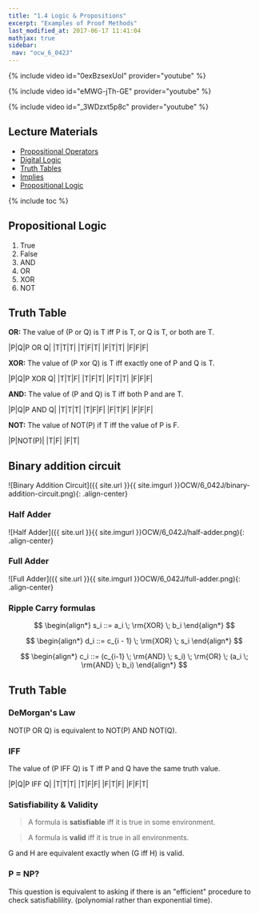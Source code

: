 ```yaml
---
title: "1.4 Logic & Propositions"
excerpt: "Examples of Proof Methods"
last_modified_at: 2017-06-17 11:41:04
mathjax: true
sidebar:
 nav: "ocw_6_042J"
---
```


{% include video id="0exBzsexUoI" provider="youtube" %}

{% include video id="eMWG-jTh-GE" provider="youtube" %}

{% include video id="_3WDzxt5p8c" provider="youtube" %}

## Lecture Materials

-	[Propositional Operators](https://ocw.mit.edu/courses/electrical-engineering-and-computer-science/6-042j-mathematics-for-computer-science-spring-2015/lecture-slides/MIT6_042JS16_PropositOper.pdf)
-	[Digital Logic](https://ocw.mit.edu/courses/electrical-engineering-and-computer-science/6-042j-mathematics-for-computer-science-spring-2015/lecture-slides/MIT6_042JS16_DigitalLogic.pdf)
-	[Truth Tables](https://ocw.mit.edu/courses/electrical-engineering-and-computer-science/6-042j-mathematics-for-computer-science-spring-2015/lecture-slides/MIT6_042JS16_TruthTables.pdf)
-	[Implies](https://ocw.mit.edu/courses/electrical-engineering-and-computer-science/6-042j-mathematics-for-computer-science-spring-2015/lecture-slides/MIT6_042JS16_Implies.pdf)
-	[Propositional Logic](https://ocw.mit.edu/courses/electrical-engineering-and-computer-science/6-042j-mathematics-for-computer-science-spring-2015/lecture-slides/MIT6_042JS16_PropositLogic.pdf)

{% include toc %}

## Propositional Logic

1.	True
2.	False
3.	AND
4.	OR
5.	XOR
6.	NOT

## Truth Table

**OR:** The value of (P or Q) is T iff P is T, or Q is T, or both are T.

|P|Q|P OR Q|
|T|T|T|
|T|F|T|
|F|T|T|
|F|F|F|

**XOR:** The value of (P xor Q) is T iff exactly one of P and Q is T.

|P|Q|P XOR Q|
|T|T|F|
|T|F|T|
|F|T|T|
|F|F|F|

**AND:** The value of (P and Q) is T iff both P and are T.

|P|Q|P AND Q|
|T|T|T|
|T|F|F|
|F|T|F|
|F|F|F|

**NOT:** The value of NOT(P) if T iff the value of P is F.

|P|NOT(P)|
|T|F|
|F|T|

## Binary addition circuit

![Binary Addition Circuit]({{ site.url }}{{ site.imgurl }}OCW/6_042J/binary-addition-circuit.png){: .align-center}

### Half Adder

![Half Adder]({{ site.url }}{{ site.imgurl }}OCW/6_042J/half-adder.png){: .align-center}

### Full Adder

![Full Adder]({{ site.url }}{{ site.imgurl }}OCW/6_042J/full-adder.png){: .align-center}

### Ripple Carry formulas

$$
	\begin{align*}
		s_i ::= a_i \; \rm{XOR} \; b_i
	\end{align*}
$$

$$
	\begin{align*}
		d_i ::= c_{i - 1} \; \rm{XOR} \; s_i
	\end{align*}
$$

$$
	\begin{align*}
		c_i ::= (c_{i-1} \; \rm{AND} \; s_i) \; \rm{OR} \; (a_i \; \rm{AND} \; b_i)
	\end{align*}
$$

## Truth Table

### DeMorgan's Law

NOT(P OR Q) is equivalent to NOT(P) AND NOT(Q).

### IFF

The value of (P IFF Q) is T iff P and Q have the same truth value.

|P|Q|P IFF Q|
|T|T|T|
|T|F|F|
|F|T|F|
|F|F|T|

### Satisfiability & Validity

>A formula is **satisfiable** iff it is true in some environment.

>A formula is **valid** iff it is true in all environments.

G and H are equivalent exactly when (G iff H) is valid.

### P = NP?

This question is equivalent to asking if there is an "efficient" procedure to check satisfiablility. (polynomial rather than exponential time).